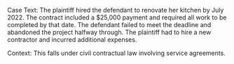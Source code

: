 Case Text: The plaintiff hired the defendant to renovate her kitchen by July 2022. The contract included a $25,000 payment and required all work to be completed by that date. The defendant failed to meet the deadline and abandoned the project halfway through. The plaintiff had to hire a new contractor and incurred additional expenses.

Context: This falls under civil contractual law involving service agreements.
